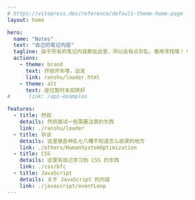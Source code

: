 ```yaml
---
# https://vitepress.dev/reference/default-theme-home-page
layout: home

hero:
  name: "Notes"
  text: "自己的笔记内容"
  tagline: 由于所有的笔记内容都在这里，所以会有点杂乱，善用寻找哦！！
  actions:
    - theme: brand
      text: 开始开车喽，出发
      link: ranshu/loader.html
    - theme: alt
      text: 座位暂时未安排好
#      link: /api-examples

features:
  - title: 然叔
    details: 然叔面试一些需要注意的东西
    link: ./ranshu/loader
  - title: 杂谈
    details: 这里是各种乱七八糟不知道怎么收录的地方
    link: ./others/HumanSystemOptimization
  - title: CSS
    details: 这里有自己学习到 CSS 的东西
    link: ./css/bfc
  - title: JavaScript
    details: 关于 JavaScript 的内容
    link: ./javascript/eventLoop
---
```

